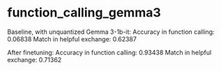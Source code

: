 # function_calling_gemma3

Baseline, with unquantized Gemma 3-1b-it:
Accuracy in function calling: 0.06838
Match in helpful exchange: 0.62387

After finetuning:
Accuracy in function calling: 0.93438
Match in helpful exchange: 0.71362
